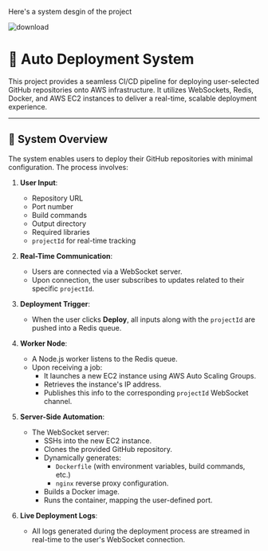 Here's a system desgin of the project 

![download](https://github.com/user-attachments/assets/25ffb74f-374b-4dd4-85a0-fedb6de78d98)

# 🚀 Auto Deployment System

This project provides a seamless CI/CD pipeline for deploying user-selected GitHub repositories onto AWS infrastructure. It utilizes WebSockets, Redis, Docker, and AWS EC2 instances to deliver a real-time, scalable deployment experience.

---

## 📌 System Overview

The system enables users to deploy their GitHub repositories with minimal configuration. The process involves:

1. **User Input**:
   - Repository URL
   - Port number
   - Build commands
   - Output directory
   - Required libraries
   - `projectId` for real-time tracking

2. **Real-Time Communication**:
   - Users are connected via a WebSocket server.
   - Upon connection, the user subscribes to updates related to their specific `projectId`.

3. **Deployment Trigger**:
   - When the user clicks **Deploy**, all inputs along with the `projectId` are pushed into a Redis queue.

4. **Worker Node**:
   - A Node.js worker listens to the Redis queue.
   - Upon receiving a job:
     - It launches a new EC2 instance using AWS Auto Scaling Groups.
     - Retrieves the instance's IP address.
     - Publishes this info to the corresponding `projectId` WebSocket channel.

5. **Server-Side Automation**:
   - The WebSocket server:
     - SSHs into the new EC2 instance.
     - Clones the provided GitHub repository.
     - Dynamically generates:
       - `Dockerfile` (with environment variables, build commands, etc.)
       - `nginx` reverse proxy configuration.
     - Builds a Docker image.
     - Runs the container, mapping the user-defined port.

6. **Live Deployment Logs**:
   - All logs generated during the deployment process are streamed in real-time to the user's WebSocket connection.
